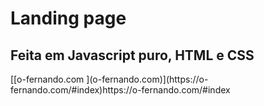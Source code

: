 <h1>Landing page</h1>
<h2>Feita em Javascript puro, HTML e CSS</h2>
[[o-fernando.com
](o-fernando.com)](https://o-fernando.com/#index)https://o-fernando.com/#index
